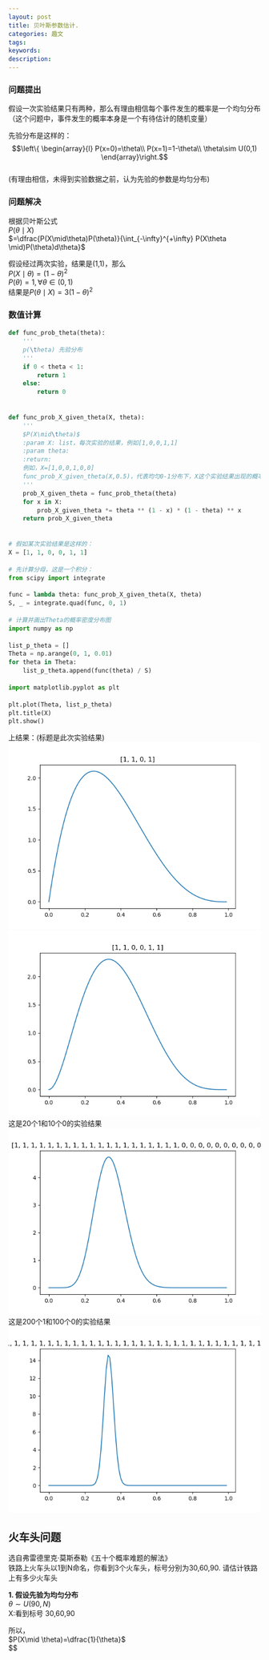 ```yaml
---
layout: post
title: 贝叶斯参数估计.
categories: 趣文
tags:
keywords:
description:
---
```


### 问题提出
假设一次实验结果只有两种，那么有理由相信每个事件发生的概率是一个均匀分布  
（这个问题中，事件发生的概率本身是一个有待估计的随机变量）  


先验分布是这样的：  
$$\left\{ \begin{array}{l}
P(x=0)=\theta\\
P(x=1)=1-\theta\\
\theta\sim U(0,1)
\end{array}\right.$$  
(有理由相信，未得到实验数据之前，认为先验的参数是均匀分布)  


### 问题解决
根据贝叶斯公式  
$P(\theta\mid X)$  
$=\dfrac{P(X\mid\theta)P(\theta)}{\int_{-\infty}^{+\infty} P(X\theta \mid)P(\theta)d\theta}$  


假设经过两次实验，结果是(1,1)，那么  
$P(X\mid\theta)=(1-\theta)^2$  
$P(\theta)=1,\forall \theta\in(0,1)$  
结果是$P(\theta\mid X)=3(1-\theta)^2$  


### 数值计算

```py
def func_prob_theta(theta):
    '''
    p(\theta) 先验分布
    '''
    if 0 < theta < 1:
        return 1
    else:
        return 0


def func_prob_X_given_theta(X, theta):
    '''
    $P(X\mid\theta)$
    :param X: list，每次实验的结果，例如[1,0,0,1,1]
    :param theta:
    :return:
    例如，X=[1,0,0,1,0,0]
    func_prob_X_given_theta(X,0.5)，代表均匀0-1分布下，X这个实验结果出现的概率
    '''
    prob_X_given_theta = func_prob_theta(theta)
    for x in X:
        prob_X_given_theta *= theta ** (1 - x) * (1 - theta) ** x
    return prob_X_given_theta


# 假如某次实验结果是这样的：
X = [1, 1, 0, 0, 1, 1]

# 先计算分母，这是一个积分：
from scipy import integrate

func = lambda theta: func_prob_X_given_theta(X, theta)
S, _ = integrate.quad(func, 0, 1)

# 计算并画出Theta的概率密度分布图
import numpy as np

list_p_theta = []
Theta = np.arange(0, 1, 0.01)
for theta in Theta:
    list_p_theta.append(func(theta) / S)

import matplotlib.pyplot as plt

plt.plot(Theta, list_p_theta)
plt.title(X)
plt.show()
```

上结果：(标题是此次实验结果)  
![1](https://raw.githubusercontent.com/guofei9987/StatisticsBlog/master/%E9%99%84%E4%BB%B6/beyes/1.png)  
![2](https://raw.githubusercontent.com/guofei9987/StatisticsBlog/master/%E9%99%84%E4%BB%B6/beyes/2.png)  
这是20个1和10个0的实验结果  
![3](https://raw.githubusercontent.com/guofei9987/StatisticsBlog/master/%E9%99%84%E4%BB%B6/beyes/3.png)  
这是200个1和100个0的实验结果  
![4](https://raw.githubusercontent.com/guofei9987/StatisticsBlog/master/%E9%99%84%E4%BB%B6/beyes/4.png)  


## 火车头问题
选自弗雷德里克·莫斯泰勒《五十个概率难题的解法》  
铁路上火车头以1到N命名，你看到3个火车头，标号分别为30,60,90. 请估计铁路上有多少火车头  

**1. 假设先验为均匀分布**  
$\theta \sim U(90,N)$  
X:看到标号 30,60,90  


所以，  
$P(X\mid \theta)=\dfrac{1}{\theta}$  
$$
